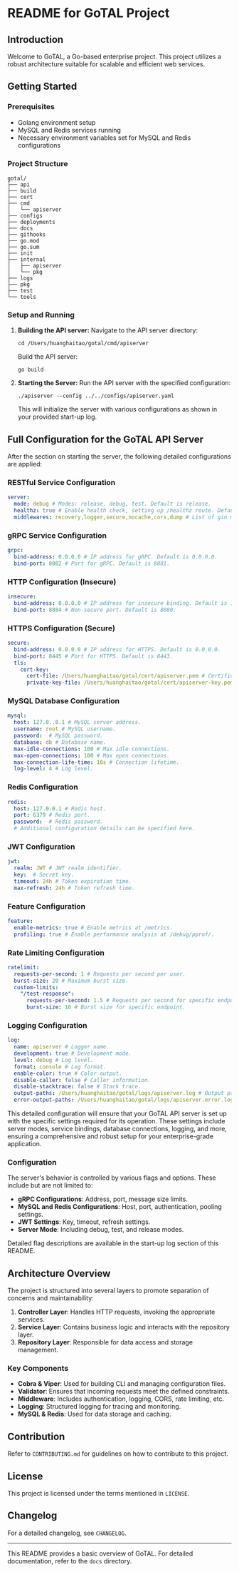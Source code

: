 # README for GoTAL Project

## Introduction
Welcome to GoTAL, a Go-based enterprise project. This project utilizes a robust architecture suitable for scalable and efficient web services.

## Getting Started

### Prerequisites
- Golang environment setup
- MySQL and Redis services running
- Necessary environment variables set for MySQL and Redis configurations

### Project Structure
```
gotal/
├── api
├── build
├── cert
├── cmd
│   └── apiserver
├── configs
├── deployments
├── docs
├── githooks
├── go.mod
├── go.sum
├── init
├── internal
│   ├── apiserver
│   └── pkg
├── logs
├── pkg
├── test
└── tools
```

### Setup and Running
1. **Building the API server:**
   Navigate to the API server directory:
   ```
   cd /Users/huanghaitao/gotal/cmd/apiserver
   ```
   Build the API server:
   ```
   go build
   ```

2. **Starting the Server:**
   Run the API server with the specified configuration:
   ```
   ./apiserver --config ../../configs/apiserver.yaml
   ```
   This will initialize the server with various configurations as shown in your provided start-up log.
   
## Full Configuration for the GoTAL API Server

After the section on starting the server, the following detailed configurations are applied:

### RESTful Service Configuration
```yaml
server:
  mode: debug # Modes: release, debug, test. Default is release.
  healthz: true # Enable health check, setting up /healthz route. Default is true.
  middlewares: recovery,logger,secure,nocache,cors,dump # List of gin middlewares.
```

### gRPC Service Configuration
```yaml
grpc:
  bind-address: 0.0.0.0 # IP address for gRPC. Default is 0.0.0.0.
  bind-port: 8082 # Port for gRPC. Default is 8081.
```

### HTTP Configuration (Insecure)
```yaml
insecure:
  bind-address: 0.0.0.0 # IP address for insecure binding. Default is 127.0.0.1.
  bind-port: 8884 # Non-secure port. Default is 8080.
```

### HTTPS Configuration (Secure)
```yaml
secure:
  bind-address: 0.0.0.0 # IP address for HTTPS. Default is 0.0.0.0.
  bind-port: 8445 # Port for HTTPS. Default is 8443.
  tls:
    cert-key:
      cert-file: /Users/huanghaitao/gotal/cert/apiserver.pem # Certificate file path.
      private-key-file: /Users/huanghaitao/gotal/cert/apiserver-key.pem # Private key file path.
```

### MySQL Database Configuration
```yaml
mysql:
  host: 127.0..0.1 # MySQL server address.
  username: root # MySQL username.
  password:  # MySQL password.
  database: db # Database name.
  max-idle-connections: 100 # Max idle connections.
  max-open-connections: 100 # Max open connections.
  max-connection-life-time: 10s # Connection lifetime.
  log-level: 4 # Log level.
```

### Redis Configuration
```yaml
redis:
  host: 127.0.0.1 # Redis host.
  port: 6379 # Redis port.
  password:  # Redis password.
  # Additional configuration details can be specified here.
```

### JWT Configuration
```yaml
jwt:
  realm: JWT # JWT realm identifier.
  key:  # Secret key.
  timeout: 24h # Token expiration time.
  max-refresh: 24h # Token refresh time.
```

### Feature Configuration
```yaml
feature:
  enable-metrics: true # Enable metrics at /metrics.
  profiling: true # Enable performance analysis at /debug/pprof/.
```

### Rate Limiting Configuration
```yaml
ratelimit:
  requests-per-second: 1 # Requests per second per user.
  burst-size: 20 # Maximum burst size.
  custom-limits:
    "/test-response":
      requests-per-second: 1.5 # Requests per second for specific endpoint.
      burst-size: 10 # Burst size for specific endpoint.
```

### Logging Configuration
```yaml
log:
  name: apiserver # Logger name.
  development: true # Development mode.
  level: debug # Log level.
  format: console # Log format.
  enable-color: true # Color output.
  disable-caller: false # Caller information.
  disable-stacktrace: false # Stack trace.
  output-paths: /Users/huanghaitao/gotal/logs/apiserver.log # Output paths.
  error-output-paths: /Users/huanghaitao/gotal/logs/apiserver.error.log # Error log paths.
```

This detailed configuration will ensure that your GoTAL API server is set up with the specific settings required for its operation. These settings include server modes, service bindings, database connections, logging, and more, ensuring a comprehensive and robust setup for your enterprise-grade application.

### Configuration
The server's behavior is controlled by various flags and options. These include but are not limited to:
- **gRPC Configurations**: Address, port, message size limits.
- **MySQL and Redis Configurations**: Host, port, authentication, pooling settings.
- **JWT Settings**: Key, timeout, refresh settings.
- **Server Mode**: Including debug, test, and release modes.

Detailed flag descriptions are available in the start-up log section of this README.

## Architecture Overview

The project is structured into several layers to promote separation of concerns and maintainability:

1. **Controller Layer**: Handles HTTP requests, invoking the appropriate services.
2. **Service Layer**: Contains business logic and interacts with the repository layer.
3. **Repository Layer**: Responsible for data access and storage management.

### Key Components
- **Cobra & Viper**: Used for building CLI and managing configuration files.
- **Validator**: Ensures that incoming requests meet the defined constraints.
- **Middleware**: Includes authentication, logging, CORS, rate limiting, etc.
- **Logging**: Structured logging for tracing and monitoring.
- **MySQL & Redis**: Used for data storage and caching.

## Contribution
Refer to `CONTRIBUTING.md` for guidelines on how to contribute to this project.

## License
This project is licensed under the terms mentioned in `LICENSE`.

## Changelog
For a detailed changelog, see `CHANGELOG`.

---

This README provides a basic overview of GoTAL. For detailed documentation, refer to the `docs` directory.